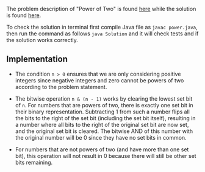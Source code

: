 The problem description of "Power of Two" is found [here](https://leetcode.com/problems/power-of-two/) while the solution is found [here](https://github.com/aurimas13/Solutions-To-Problems/blob/main/LeetCode/Java%20Solutions/Power%20of%20Two/power.java).

To check the solution in terminal first compile Java file as `javac power.java`, then run the command as follows `java Solution` and it will check tests and if the solution works correctly.

## Implementation

- The condition `n > 0` ensures that we are only considering positive integers since negative integers and zero cannot be powers of two according to the problem statement.

- The bitwise operation `n & (n - 1)` works by clearing the lowest set bit of `n`. For numbers that are powers of two, there is exactly one set bit in their binary representation. Subtracting 1 from such a number flips all the bits to the right of the set bit (including the set bit itself), resulting in a number where all bits to the right of the original set bit are now set, and the original set bit is cleared. The bitwise AND of this number with the original number will be 0 since they have no set bits in common.

- For numbers that are not powers of two (and have more than one set bit), this operation will not result in 0 because there will still be other set bits remaining.
